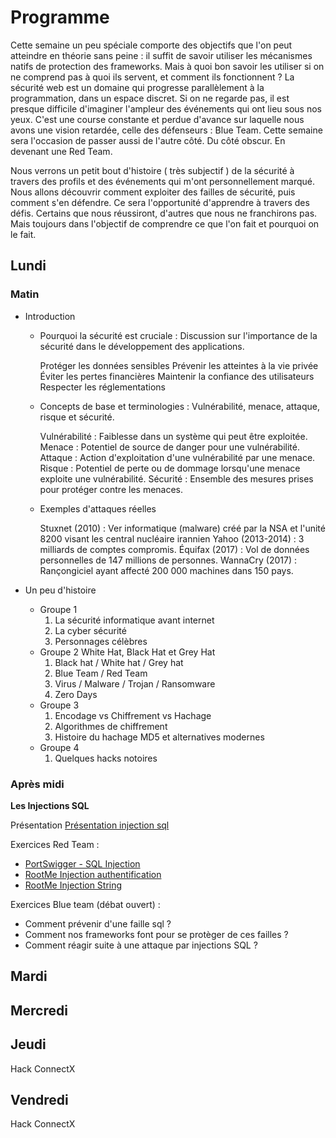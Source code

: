 # Programme

Cette semaine un peu spéciale comporte des objectifs que l'on peut atteindre en théorie sans peine : il suffit de savoir utiliser les mécanismes natifs de protection des frameworks. 
Mais à quoi bon savoir les utiliser si on ne comprend pas à quoi ils servent, et comment ils fonctionnent ? 
La sécurité web est un domaine qui progresse parallèlement à la programmation, dans un espace discret. Si on ne regarde pas, il est presque difficile d'imaginer l'ampleur des événements qui ont lieu sous nos yeux. C'est une course constante et perdue d'avance sur laquelle nous avons une vision retardée, celle des défenseurs : Blue Team.
Cette semaine sera l'occasion de passer aussi de l'autre côté. Du côté obscur. En devenant une Red Team.

Nous verrons un petit bout d'histoire ( très subjectif ) de la sécurité à travers des profils et des événements qui m'ont personnellement marqué.
Nous allons découvrir comment exploiter des failles de sécurité, puis comment s'en défendre. 
Ce sera l'opportunité d'apprendre à travers des défis. Certains que nous réussiront, d'autres que nous ne franchirons pas. Mais toujours dans l'objectif de comprendre ce que l'on fait et pourquoi on le fait.

## Lundi
### Matin
  - Introduction
    - Pourquoi la sécurité est cruciale : Discussion sur l'importance de la sécurité dans le développement des applications.

      Protéger les données sensibles
      Prévenir les atteintes à la vie privée
      Éviter les pertes financières
      Maintenir la confiance des utilisateurs
      Respecter les réglementations
      
    - Concepts de base et terminologies : Vulnérabilité, menace, attaque, risque et sécurité.

      Vulnérabilité : Faiblesse dans un système qui peut être exploitée.
      Menace : Potentiel de source de danger pour une vulnérabilité.
      Attaque : Action d'exploitation d'une vulnérabilité par une menace.
      Risque : Potentiel de perte ou de dommage lorsqu'une menace exploite une vulnérabilité.
      Sécurité : Ensemble des mesures prises pour protéger contre les menaces.
      
    - Exemples d'attaques réelles
      
      Stuxnet (2010) : Ver informatique (malware) créé par la NSA et l'unité 8200 visant les central nucléaire irannien
      Yahoo (2013-2014) : 3 milliards de comptes compromis.
      Équifax (2017) : Vol de données personnelles de 147 millions de personnes.
      WannaCry (2017) : Rançongiciel ayant affecté 200 000 machines dans 150 pays.

  - Un peu d'histoire
    - Groupe 1 
        1. La sécurité informatique avant internet
        2. La cyber sécurité
        3. Personnages célèbres
    - Groupe 2  White Hat, Black Hat et Grey Hat
        1. Black hat / White hat / Grey hat
        2. Blue Team / Red Team
        3. Virus / Malware / Trojan / Ransomware
        4. Zero Days
    - Groupe 3
        1. Encodage vs Chiffrement vs Hachage
        2. Algorithmes de chiffrement
        3. Histoire du hachage MD5 et alternatives modernes
     - Groupe 4
        1. Quelques hacks notoires
### Après midi
  **Les Injections SQL**
  
  Présentation
  [Présentation injection sql]()
  
  Exercices Red Team : 
  - [PortSwigger - SQL Injection](https://portswigger.net/web-security/sql-injection)
  - [RootMe Injection authentification](https://www.root-me.org/fr/Challenges/Web-Serveur/SQL-injection-Authentification?q=%2Ffr%2FChallenges%2FWeb-Serveur%2FSQL-injection-authentification)
  - [RootMe Injection String](https://www.root-me.org/fr/Challenges/Web-Serveur/SQL-injection-String)
    
  Exercices Blue team (débat ouvert) : 
  - Comment prévenir d'une faille sql ?
  - Comment nos frameworks font pour se protèger de ces failles ?
  - Comment réagir suite à une attaque par injections SQL ?


## Mardi
## Mercredi
## Jeudi
Hack ConnectX
## Vendredi
Hack ConnectX
